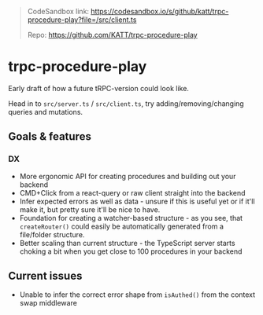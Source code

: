 > CodeSandbox link: https://codesandbox.io/s/github/katt/trpc-procedure-play?file=/src/client.ts
>
> Repo: https://github.com/KATT/trpc-procedure-play

# trpc-procedure-play

Early draft of how a future tRPC-version could look like.

Head in to `src/server.ts` / `src/client.ts`, try adding/removing/changing queries and mutations.

## Goals & features

### DX

- More ergonomic API for creating procedures and building out your backend
- CMD+Click from a react-query or raw client straight into the backend
- Infer expected errors as well as data - unsure if this is useful yet or if it'll make it, but pretty sure it'll be nice to have.
- Foundation for creating a watcher-based structure - as you see, that `createRouter()` could easily be automatically generated from a file/folder structure.
- Better scaling than current structure - the TypeScript server starts choking a bit when you get close to 100 procedures in your backend


## Current issues

- Unable to infer the correct error shape from `isAuthed()` from the context swap middleware

